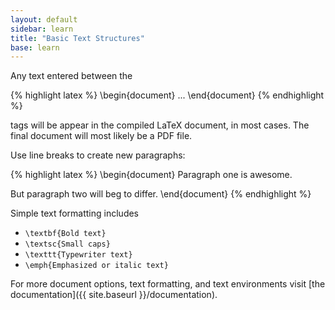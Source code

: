 ```yaml
---
layout: default
sidebar: learn
title: "Basic Text Structures"
base: learn
---
```


Any text entered between the

{% highlight latex %}
\begin{document}
...
\end{document}
{% endhighlight %}

tags will be appear in the compiled LaTeX document, in most cases. The final document will most likely be a PDF file.

Use line breaks to create new paragraphs:

{% highlight latex %}
\begin{document}
Paragraph one is awesome. 

But paragraph two will beg to differ.
\end{document}
{% endhighlight %}

Simple text formatting includes

- `\textbf{Bold text}`
- `\textsc{Small caps}`
- `\texttt{Typewriter text}`
- `\emph{Emphasized or italic text}`

For more document options, text formatting, and text environments visit [the documentation]({{ site.baseurl }}/documentation).